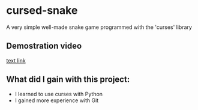 # cursed-snake
A very simple well-made snake game programmed with the 'curses' library

## Demostration video
[text link](https://www.youtube.com/watch?v=QDD3pvna05U)

## What did I gain with this project:
* I learned to use curses with Python
* I gained more experience with Git
